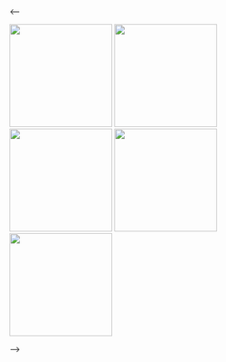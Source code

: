 <--<div>
  <img height="180em" src="http://github-profile-summary-cards.vercel.app/api/cards/profile-details?username=supriwahyu&theme=github_dark"/>
  <img height="180em" src="http://github-profile-summary-cards.vercel.app/api/cards/repos-per-language?username=supriwahyu&theme=github_dark"/>
  <img height="180em" src="http://github-profile-summary-cards.vercel.app/api/cards/most-commit-language?username=supriwahyu&theme=github_dark"/>
  <img height="180em" src="http://github-profile-summary-cards.vercel.app/api/cards/stats?username=supriwahyu&theme=github_dark"/>
  <img height="180em" src="http://github-profile-summary-cards.vercel.app/api/cards/productive-time?username=supriwahyu&theme=github_dark&utcOffset=7"/>
</div>-->
